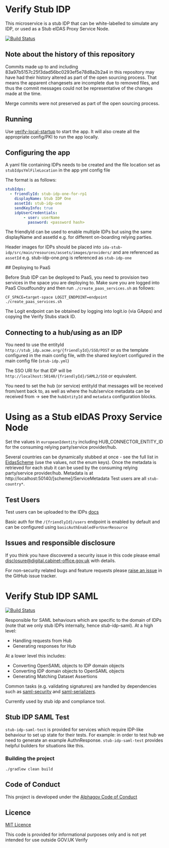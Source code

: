 # Verify Stub IDP

This microservice is a stub IDP that can be white-labelled to simulate any IDP, or used as a Stub eIDAS Proxy Service Node.

[![Build Status](https://travis-ci.org/alphagov/verify-stub-idp.svg?branch=master)](https://travis-ci.org/alphagov/verify-stub-idp)

## Note about the history of this repository

Commits made up to and including
83a97b5157c25f3dad56bc0293ef5e78d8a2b2a4 in this repository may have
had their history altered as part of the open sourcing process.  That
means the apparent changesets are incomplete due to removed files, and
thus the commit messages could not be representative of the changes
made at the time.

Merge commits were not preserved as part of the open sourcing process.

## Running

Use [verify-local-startup](https://github.com/alphagov/verify-local-startup) to start the app.  It will also create all the appropriate config/PKI to run the app locally.

## Configuring the app

A yaml file containing IDPs needs to be created and the file location set as  `stubIdpsYmlFileLocation` in the app yml config file

The format is as follows:

```yaml
stubIdps:
  - friendlyId: stub-idp-one-for-rp1
    displayName: Stub IDP One
    assetId: stub-idp-one
    sendKeyInfo: true
    idpUserCredentials:
        - user: userName
          password: <password hash>
```

The friendlyId can be used to enable multiple IDPs but using the same displayName and assetId e.g. for different on-boarding relying parties.

Header images for IDPs should be placed into `ida-stub-idp/src/main/resources/assets/images/providers/` and are referenced as `assetId` e.g. stub-idp-one.png is referenced as `stub-idp-one`

## Deploying to PaaS

Before Stub IDP can be deployed to PaaS, you need to provision two services in the space you are deploying to. Make sure you are logged into PaaS Cloudfoundry and then run `./create_paas_services.sh` as follows:

```
CF_SPACE=target-space LOGIT_ENDPOINT=endpoint ./create_paas_services.sh
```

The Logit endpoint can be obtained by logging into logit.io (via GApps) and copying the Verify Stubs stack ID.

## Connecting to a hub/using as an IDP

You need to use the entityId `http://stub_idp.acme.org/{friendlyId}/SSO/POST` or as the template configured in the main config file, with the shared key/cert configured in the main config file (`stub-idp.yml`)

The SSO URI for that IDP will be `http://localhost:50140/{friendlyId}/SAML2/SSO` or equivalent.

You need to set the hub (or service) entityId that messages will be received from/sent back to, as well as where the hub/service metadata can be received from -> see the `hubEntityId` and `metadata` configuration blocks.

# Using as a Stub eIDAS Proxy Service Node

Set the values in `europeanIdentity` including HUB_CONNECTOR_ENTITY_ID for the consuming relying party/service provider/hub.

Several countries can be dynamically stubbed at once - see the full list in [EidasScheme](src/main/java/uk/gov/ida/stub/idp/domain/EidasScheme.java) (use the values, not the enum keys).  Once the metadata is retrieved for each stub it can be used by the consuming relying party/service provider/hub.  Metadata is at http://localhost:50140/[scheme]/ServiceMetadata  Test users are all `stub-country*`.

## Test Users

Test users can be uploaded to the IDPs [docs](https://alphagov.github.io/rp-onboarding-tech-docs/pages/env/envEndToEndTests.html#createtestusers)

Basic auth for the `/{friendlyId}/users` endpoint is enabled by default and can be configured using `basicAuthEnabledForUserResource`

## Issues and responsible disclosure

If you think you have discovered a security issue in this code please email [disclosure@digital.cabinet-office.gov.uk](mailto:disclosure@digital.cabinet-office.gov.uk) with details.

For non-security related bugs and feature requests please [raise an issue](https://github.com/alphagov/verify-stub-idp/issues/new) in the GitHub issue tracker.

# Verify Stub IDP SAML

[![Build Status](https://travis-ci.org/alphagov/verify-stub-idp-saml.svg?branch=master)](https://travis-ci.org/alphagov/verify-stub-idp-saml)

Responsible for SAML behaviours which are specific to the domain of IDPs (note that we only stub IDPs internally, hence *stub*-idp-saml). At a high level:

* Handling requests from Hub
* Generating responses for Hub

At a lower level this includes:

* Converting OpenSAML objects to IDP domain objects
* Converting IDP domain objects to OpenSAML objects
* Generating Matching Dataset Assertions

Common tasks (e.g. validating signatures) are handled by dependencies such as [saml-security](https://github.com/alphagov/verify-saml-security) and [saml-serializers](https://github.com/alphagov/verify-saml-serializers).

Currently used by stub idp and compliance tool.

## Stub IDP SAML Test

`stub-idp-saml-test` is provided for services which require IDP-like behaviour to set up state for their tests. For example: in order to test hub we need to generate an example AuthnResponse.
`stub-idp-saml-test` provides helpful builders for situations like this.

### Building the project

`./gradlew clean build`

## Code of Conduct
This project is developed under the [Alphagov Code of Conduct](https://github.com/alphagov/code-of-conduct)

## Licence

[MIT Licence](LICENCE)

This code is provided for informational purposes only and is not yet intended for use outside GOV.UK Verify

